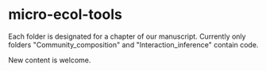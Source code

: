# micro-ecol-tools

Each folder is designated for a chapter of our manuscript. Currently only folders "Community_composition" and "Interaction_inference" contain code.

New content is welcome.
